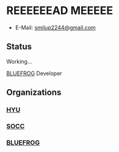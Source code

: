 # REEEEEEAD MEEEEE

* E-Mail: smilup2244@gmail.com

## Status

Working...

[BLUEFROG](https://bluefrog.co.kr/) Developer

## Organizations

### [HYU](http://cse.hanyang.ac.kr/)

### [SOCC](https://socc-io.github.io/)

### [BLUEFROG](https://bluefrog.co.kr/)
